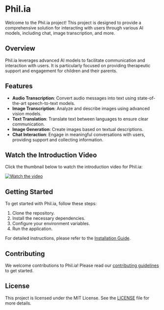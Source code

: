 # Phil.ia

Welcome to the Phil.ia project! This project is designed to provide a comprehensive solution for interacting with users through various AI models, including chat, image transcription, and more.

## Overview

Phil.ia leverages advanced AI models to facilitate communication and interaction with users. It is particularly focused on providing therapeutic support and engagement for children and their parents.

## Features

- **Audio Transcription**: Convert audio messages into text using state-of-the-art speech-to-text models.
- **Image Transcription**: Analyze and describe images using advanced vision models.
- **Text Translation**: Translate text between languages to ensure clear communication.
- **Image Generation**: Create images based on textual descriptions.
- **Chat Interaction**: Engage in meaningful conversations with users, providing support and collecting information.

## Watch the Introduction Video

Click the thumbnail below to watch the introduction video for Phil.ia:

[![Watch the video](https://cdn.loom.com/sessions/thumbnails/415979bc5808413ba4a676fc65749a75-d767d5a7290a8710.jpg)](philia.mp4)

## Getting Started

To get started with Phil.ia, follow these steps:

1. Clone the repository.
2. Install the necessary dependencies.
3. Configure your environment variables.
4. Run the application.

For detailed instructions, please refer to the [Installation Guide](#).

## Contributing

We welcome contributions to Phil.ia! Please read our [contributing guidelines](#) to get started.

## License

This project is licensed under the MIT License. See the [LICENSE](#) file for more details.
